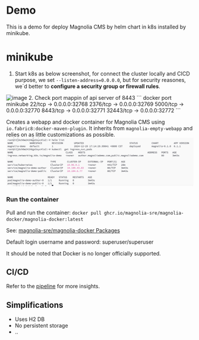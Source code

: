 # Demo

This is a demo for deploy Magnolia CMS by helm chart in k8s installed by minikube.

# minikube
1. Start k8s as below screenshot, for connect the cluster locally and CICD purpose, we set `--listen-address=0.0.0.0`, but for security reasones, we`d better to **configure a security group or firewall rules**.
<img width="937" alt="image" src="https://github.com/user-attachments/assets/85e340e6-f91b-493d-b399-49d65771e610" /> 
2. Check port mappin of api server of 8443 
```
docker port minikube
22/tcp -> 0.0.0.0:32768
2376/tcp -> 0.0.0.0:32769
5000/tcp -> 0.0.0.0:32770
8443/tcp -> 0.0.0.0:32771
32443/tcp -> 0.0.0.0:32772
```

Creates a webapp and docker container for Magnolia CMS using `io.fabric8:docker-maven-plugin`. It inherits from ```magnolia-empty-webapp``` 
and relies on as little customizations as possible.
![img.png](img.png)
### Run the container

Pull and run the container:
`docker pull ghcr.io/magnolia-sre/magnolia-docker/magnolia-docker:latest`

See: 
[magnolia-sre/magnolia-docker Packages](https://github.com/orgs/magnolia-sre/packages/container/package/magnolia-docker%2Fmagnolia-docker)

Default login username and password: superuser/superuser

It should be noted that Docker is no longer officially supported.

## CI/CD

Refer to the [pipeline](.github/workflows/pipeline.yml) for more insights.

## Simplifications

* Uses H2 DB
* No persistent storage
* ..
